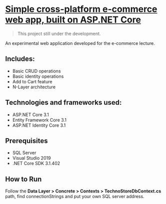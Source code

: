 # [Simple cross-platform e-commerce web app, built on ASP.NET Core](https://github.com/ismetkonuc/abznotebook)

> This project still under the development.

An experimental web application developed for the e-commerce lecture.

## Includes:
  - Basic CRUD operations
  - Basic identity operations
  - Add to Cart feature
  - N-Layer architecture

## Technologies and frameworks used:
  - ASP.NET Core 3.1
  - Entity Framework Core 3.1
  - ASP.NET Identity Core 3.1

## Prerequisites

  - SQL Server
  - Visual Studio 2019 
  - .NET Core SDK 3.1.402

## How to Run

Follow the **Data Layer > Concrete > Contexts > TechnoStoreDbContext.cs** path, find connectionStrings and put your own SQL server address.
